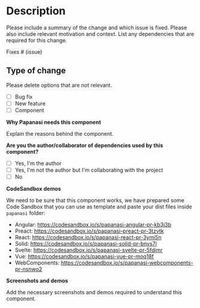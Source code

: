 # Description

Please include a summary of the change and which issue is fixed. Please also include relevant motivation and context. List any dependencies that are required for this change.

Fixes # (issue)

## Type of change

Please delete options that are not relevant.

- [ ] Bug fix
- [ ] New feature
- [ ] Component

**Why Papanasi needs this component**

Explain the reasons behind the component.

**Are you the author/collaborator of dependencies used by this component?**
- [ ] Yes, I'm the author
- [ ] Yes, I'm not the author but I'm collaborating with the project
- [ ] No

**CodeSandbox demos**

We need to be sure that this component works, we have prepared some Code Sandbox that you can use as template and paste your dist files inside `papanasi` folder:
 - Angular: https://codesandbox.io/s/papanasi-angular-pr-kb3j3b
 - Preact: https://codesandbox.io/s/papanasi-preact-pr-3tzvtk
 - React: https://codesandbox.io/s/papanasi-react-pr-3ymi5n
 - Solid: https://codesandbox.io/s/papanasi-solid-pr-bnvs7l
 - Svelte: https://codesandbox.io/s/papanasi-svelte-pr-5fdimr
 - Vue: https://codesandbox.io/s/papanasi-vue-pr-moq18f
 - WebComponents: https://codesandbox.io/s/papanasi-webcomponents-pr-nsnwo2

**Screenshots and demos**

Add the necessary screenshots and demos required to understand this component.
